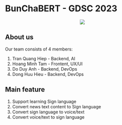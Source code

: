 # BunChaBERT - GDSC 2023

<div align = "center"> <img src = "https://user-images.githubusercontent.com/44777689/142732702-fb3c6622-f5b6-4687-87f7-185e24e2dc88.png" /> </div>

## About us

Our team consists of 4 members:

1. Tran Quang Hiep - Backend, AI
2. Hoang Minh Tam - Frontent, UX/UI
3. Do Duy Anh - Backend, DevOps
4. Dong Huu Hieu - Backend, DevOps

## Main feature

1. Support learning Sign language
2. Convert news text content to Sign language
3. Convert sign language to voice/text
4. Convert voice/text to sign language